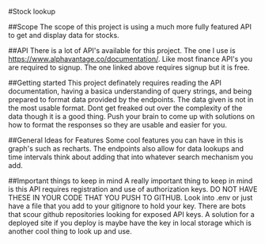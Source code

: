 #Stock lookup

##Scope
The scope of this project is using a much more fully featured API to get and display data for stocks.

##API
There is a lot of API's available for this project. The one I use is https://www.alphavantage.co/documentation/. Like most finance API's you are required to signup. The one linked above requires signup but it is free.

##Getting started
This project definately requires reading the API documentation, having a basica understanding of query strings, and being prepared to format data provided by the endpoints. The data given is not in the most usable format. Dont get freaked out over the complexity of the data though it is a good thing. Push your brain to come up with solutions on how to format the responses so they are usable and easier for you.

##General Ideas for Features
Some cool features you can have in this is graph's such as recharts. The endpoints also allow for data lookups and time intervals think about adding that into whatever search mechanism you add.

##Important things to keep in mind
A really important thing to keep in mind is this API requires registration and use of authorization keys. DO NOT HAVE THESE IN YOUR CODE THAT YOU PUSH TO GITHUB. Look into .env or just have a file that you add to your gitignore to hold your key. There are bots that scour github repositories looking for exposed API keys. A solution for a deployed site if you deploy is maybe have the key in local storage which is another cool thing to look up and use.
